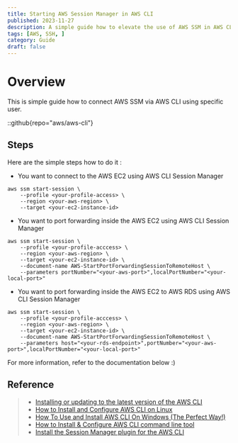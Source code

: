 ```yaml
---
title: Starting AWS Session Manager in AWS CLI
published: 2023-11-27
description: A simple guide how to elevate the use of AWS SSM in AWS CLI
tags: [AWS, SSH, ]
category: Guide
draft: false
---
```


# Overview

This is simple guide how to connect AWS SSM via AWS CLI using specific user.

::github{repo="aws/aws-cli"}

## Steps

Here are the simple steps how to do it :

- You want to connect to the AWS EC2 using AWS CLI Session Manager

```
aws ssm start-session \
    --profile <your-profile-access> \
    --region <your-aws-region> \
    --target <your-ec2-instance-id>
```

- You want to port forwarding inside the AWS EC2 using AWS CLI Session Manager

```
aws ssm start-session \
    --profile <your-profile-acccess> \
    --region <your-aws-region> \
    --target <your-ec2-instance-id> \
    --document-name AWS-StartPortForwardingSessionToRemoteHost \
    --parameters portNumber="<your-aws-port>",localPortNumber="<your-local-port>"
```

- You want to port forwarding inside the AWS EC2 to AWS RDS using AWS CLI Session Manager

```
aws ssm start-session \
    --profile <your-profile-acccess> \
    --region <your-aws-region> \
    --target <your-ec2-instance-id> \
    --document-name AWS-StartPortForwardingSessionToRemoteHost \
    --parameters host="<your-rds-endpoint>",portNumber="<your-aws-port>",localPortNumber="<your-local-port>"
```

For more information, refer to the documentation below :)

## Reference

> - [Installing or updating to the latest version of the AWS CLI](https://docs.aws.amazon.com/cli/latest/userguide/getting-started-install.html)
> - [How to Install and Configure AWS CLI on Linux](https://devopscube.com/install-configure-aws-cli-linux/)
> - [How To Use and Install AWS CLI On Windows (The Perfect Way!)](https://adamtheautomator.com/install-aws-cli-on-windows/)
> - [How to Install & Configure AWS CLI command line tool](https://www.devopsschool.com/tutorial/aws/how-to-do/install-and-configure-aws-cli.html)
> - [Install the Session Manager plugin for the AWS CLI](https://docs.aws.amazon.com/systems-manager/latest/userguide/session-manager-working-with-install-plugin.html)